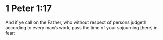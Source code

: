 # 1 Peter 1:17

And if ye call on the Father, who without respect of persons judgeth according to every man’s work, pass the time of your sojourning [here] in fear: